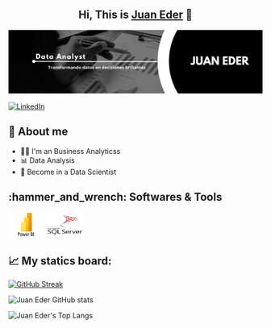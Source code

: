 <div align="center">
<h2 align="center">Hi, This is <a href="https://je-bohorquez.github.io/Portfolio/">Juan Eder</a> 👋</h2>
</div>
<img src="banner.png">

[![LinkedIn](https://img.shields.io/badge/LinkedIn-Juan_Eder-blue)](https://www.linkedin.com/in/je-bohorquez)

## 🙋 About me
- 🧑‍💻 I'm an Business Analyticss  
- 📊 Data Analysis
- 🎯 Become in a Data Scientist


<div align = "left">
  <h2> :hammer_and_wrench: Softwares & Tools</h2>
  <div>
    <img src="Power-BI.png" title="Power BI" alt="Power-BI" width="70" height="50"/>&nbsp;
     <img src="sql-server-logo.svg" title="SQL Server" alt="SQL Server" width="70" height="50"/>&nbsp;
  </div>

## 📈 My statics board:
  
[![GitHub Streak](http://github-readme-streak-stats.herokuapp.com?user=je-bohorquez&theme=cobalt2&border_radius=20&date_format=j%20M%5B%20Y%5D&card_width=470)](https://git.io/streak-stats)

![Juan Eder GitHub stats](https://github-readme-stats.vercel.app/api?username=je-bohorquez&show_icons=true&theme=cobalt2)

![Juan Eder's Top Langs](https://github-readme-stats.vercel.app/api/top-langs/?username=je-bohorquez&langs_count=8&theme=cobalt2)
